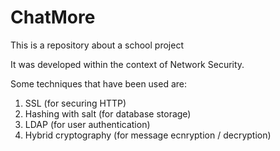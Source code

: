 # ChatMore
This is a repository about a school project

It was developed within the context of Network Security.

Some techniques that have been used are:

<ol>
<li>SSL (for securing HTTP)</li>
<li>Hashing with salt (for database storage)</li>
<li>LDAP (for user authentication)</li>
<li>Hybrid cryptography (for message ecnryption / decryption)</li>
</ol>
